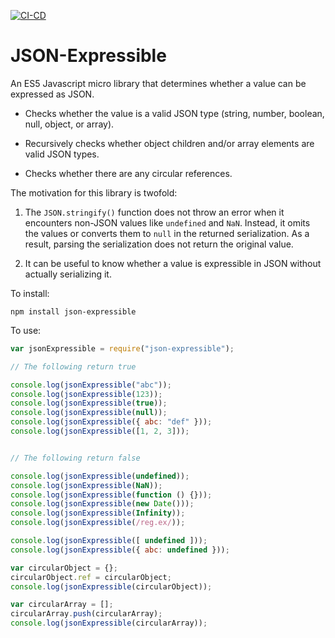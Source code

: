 [![CI-CD](https://github.com/aarong/json-expressible/actions/workflows/built-test-deploy.yml/badge.svg)](https://github.com/aarong/json-expressible/actions/workflows/built-test-deploy.yml)

# JSON-Expressible

An ES5 Javascript micro library that determines whether a value can be expressed
as JSON.

- Checks whether the value is a valid JSON type (string, number, boolean, null,
  object, or array).

- Recursively checks whether object children and/or array elements are valid
  JSON types.

- Checks whether there are any circular references.

The motivation for this library is twofold:

1. The `JSON.stringify()` function does not throw an error when it encounters
   non-JSON values like `undefined` and `NaN`. Instead, it omits the values or
   converts them to `null` in the returned serialization. As a result, parsing
   the serialization does not return the original value.

2. It can be useful to know whether a value is expressible in JSON without
   actually serializing it.

To install:

```shell
npm install json-expressible
```

To use:

```Javascript
var jsonExpressible = require("json-expressible");

// The following return true

console.log(jsonExpressible("abc"));
console.log(jsonExpressible(123));
console.log(jsonExpressible(true));
console.log(jsonExpressible(null));
console.log(jsonExpressible({ abc: "def" }));
console.log(jsonExpressible([1, 2, 3]));


// The following return false

console.log(jsonExpressible(undefined));
console.log(jsonExpressible(NaN));
console.log(jsonExpressible(function () {}));
console.log(jsonExpressible(new Date()));
console.log(jsonExpressible(Infinity));
console.log(jsonExpressible(/reg.ex/));

console.log(jsonExpressible([ undefined ]));
console.log(jsonExpressible({ abc: undefined }));

var circularObject = {};
circularObject.ref = circularObject;
console.log(jsonExpressible(circularObject));

var circularArray = [];
circularArray.push(circularArray);
console.log(jsonExpressible(circularArray));
```
